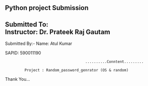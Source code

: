  Python  project Submission
 --------------------------
 Submitted To:                                                             
 Instructor: Dr. Prateek Raj Gautam
 ----------------------------------
 Submitted By:-
 Name: Atul Kumar
 
 SAPID: 590011190

                                         ..........Conntent.........

             Project : Random_password_genrator (OS & random)


Thank You...
